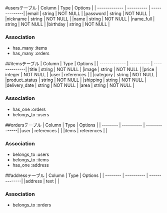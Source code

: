 #usersテーブル
|  Column       | Type       | Options       |
| ------------- | ---------- | --------------|
|email          |   string   |    NOT NULL   |
|password       |   string   |    NOT NULL   |
|nickname       |   string   |    NOT NULL   |
|name           |   string   |    NOT NULL   |
|name_full      |   string   |    NOT NULL   |
|birthday       |   string   |    NOT NULL   |

### Association
- has_many :items
- has_many :orders

##itemsテーブル
|  Column       | Type       | Options       |
| ------------- | ---------- | --------------|
|title          |   string   |    NOT NULL   |
|image          |   string   |    NOT NULL   |
|price          |   integer  |    NOT NULL   |
|user           | references |               |
|category       |   string   |    NOT NULL   |
|product_status |   string   |    NOT NULL   |
|shipping       |   string   |    NOT NULL   |
|delivery_date  |   string   |    NOT NULL   |
|area           |   string   |    NOT NULL   |


### Association
- has_one    :orders
- belongs_to :users

##ordersテーブル
|  Column  | Type       | Options       |
| -------- | ---------- | --------------|
|user      | references |               |
|items     | references |               |

### Association
- belongs_to :users
- belongs_to :items
- has_one    :address

##addressテーブル
|  Column  | Type       | Options       |
| -------- | ---------- | --------------|
|address   |    text    |               |

### Association
- belongs_to  :orders